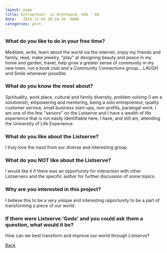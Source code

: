 ```yaml
---
layout: page
title: Entreprener  in Brentwood, USA - 66
date:   2015-12-03 20:16:36 -0800
categories: post
---
```


### What do you like to do in your free time?
<p>Meditate, write, learn about the world via the internet, enjoy my friends and family, read, make jewelry, "play" at designing beauty and peace in my home and garden, travel, help grow a greater sense of community in my new town, run a book club and a Community Connections group....LAUGH and Smile whenever possible.</p>

### What do you know the most about?
<p>Spirituality, work place, cultural and family diversity, problem solving (I am a solutionist); empowering and mentoring, being a solo entrepreneur, quality customer service, small business start-ups, non-profits, paralegal work.  I am one of the few "seniors" on the Listserve and I have a wealth of life experience that is not easily identifiable here.  I have, and still am, attending the University of Life Experience.</p>

### What do you like about the Listserve?
<p>I truly love the input from our diverse and interesting group.</p>

### What do you NOT like about the Listserve?
<p>I would like it if there was an opportunity for interaction with other Listservers and the specific author for further discussion of some topics.</p>

### Why are you interested in this project?
<p>I believe this to be a very unique and interesting opportunity to be a part of
transforming a piece of our world.  </p>

### If there were Listserve 'Gods' and you could ask them a question, what would it be?
<p>How can we best transform and improve our world through Listserve?</p>

[Back][1]

[1]: /responders/all